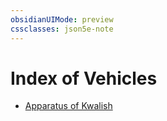 ```yaml
---
obsidianUIMode: preview
cssclasses: json5e-note
---
```

# Index of Vehicles

- [Apparatus of Kwalish](./apparatus-of-kwalish-dmg.md)
